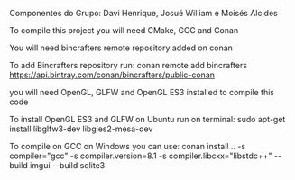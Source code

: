 Componentes do Grupo: Davi Henrique, Josué William e Moisés Alcides

To compile this project you will need CMake, GCC and Conan

You will need bincrafters remote repository added on conan

To add Bincrafters repository run:
conan remote add bincrafters https://api.bintray.com/conan/bincrafters/public-conan

you will need OpenGL, GLFW and OpenGL ES3 installed to compile this code

To install OpenGL ES3 and GLFW on Ubuntu run on terminal:
sudo apt-get install libglfw3-dev libgles2-mesa-dev

To compile on GCC on Windows you can use:
conan install .. -s compiler="gcc" -s compiler.version=8.1 -s compiler.libcxx="libstdc++" --build imgui --build sqlite3